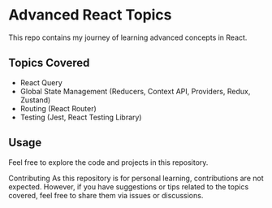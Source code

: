 # Advanced React Topics
This repo contains my journey of learning advanced concepts in React.

## Topics Covered
- React Query
- Global State Management (Reducers, Context API, Providers, Redux, Zustand)
- Routing (React Router)
- Testing (Jest, React Testing Library)


## Usage
Feel free to explore the code and projects in this repository.

Contributing
As this repository is for personal learning, contributions are not expected. However, if you have suggestions or tips related to the topics covered, feel free to share them via issues or discussions.
